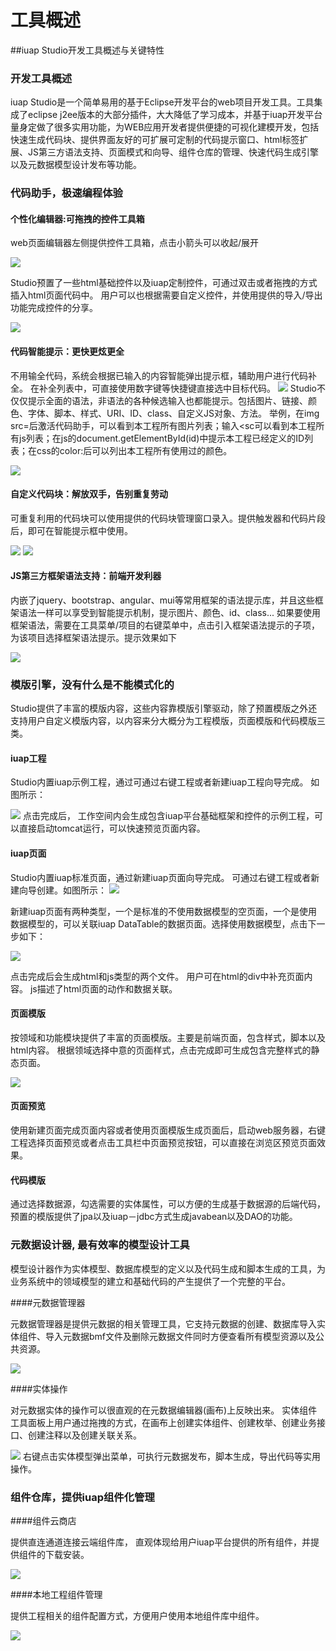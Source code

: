 # 工具概述

##iuap Studio开发工具概述与关键特性

### 开发工具概述

iuap Studio是一个简单易用的基于Eclipse开发平台的web项目开发工具。工具集成了eclipse j2ee版本的大部分插件，大大降低了学习成本，并基于iuap开发平台量身定做了很多实用功能，为WEB应用开发者提供便捷的可视化建模开发，包括快速生成代码块、提供界面友好的可扩展可定制的代码提示窗口、html标签扩展、JS第三方语法支持、页面模式和向导、组件仓库的管理、快速代码生成引擎以及元数据模型设计发布等功能。

### 代码助手，极速编程体验

#### 个性化编辑器:可拖拽的控件工具箱
web页面编辑器左侧提供控件工具箱，点击小箭头可以收起/展开

![](./image/Studio_1.png)

Studio预置了一些html基础控件以及iuap定制控件，可通过双击或者拖拽的方式插入html页面代码中。 
用户可以也根据需要自定义控件，并使用提供的导入/导出功能完成控件的分享。

![](./image/Studio_2.png)

#### 代码智能提示：更快更炫更全

不用输全代码，系统会根据已输入的内容智能弹出提示框，辅助用户进行代码补全。 在补全列表中，可直接使用数字键等快捷键直接选中目标代码。
![](./image/Studio_3.png)
Studio不仅仅提示全面的语法，非语法的各种候选输入也都能提示。包括图片、链接、颜色、字体、脚本、样式、URI、ID、class、自定义JS对象、方法。
举例，在img src=后激活代码助手，可以看到本工程所有图片列表；输入<sc可以看到本工程所有js列表；在js的document.getElementById(id)中提示本工程已经定义的ID列表；在css的color:后可以列出本工程所有使用过的颜色。

![](./image/Studio_4.png)

#### 自定义代码块：解放双手，告别重复劳动

可重复利用的代码块可以使用提供的代码块管理窗口录入。提供触发器和代码片段后，即可在智能提示框中使用。

![](./image/Studio_5.png)
![](./image/Studio_6.png)

#### JS第三方框架语法支持：前端开发利器

内嵌了jquery、bootstrap、angular、mui等常用框架的语法提示库，并且这些框架语法一样可以享受到智能提示机制，提示图片、颜色、id、class...
如果要使用框架语法，需要在工具菜单/项目的右键菜单中，点击引入框架语法提示的子项，为该项目选择框架语法提示。提示效果如下

![](./image/Studio_7.png)

### 模版引擎，没有什么是不能模式化的

Studio提供了丰富的模版内容，这些内容靠模版引擎驱动，除了预置模版之外还支持用户自定义模版内容，以内容来分大概分为工程模版，页面模版和代码模版三类。

#### iuap工程

Studio内置iuap示例工程，通过可通过右键工程或者新建iuap工程向导完成。 如图所示：

![](./image/Studio_8.png)
点击完成后， 工作空间内会生成包含iuap平台基础框架和控件的示例工程，可以直接启动tomcat运行，可以快速预览页面内容。

#### iuap页面

Studio内置iuap标准页面，通过新建iuap页面向导完成。 可通过右键工程或者新建向导创建。如图所示：
![](./image/Studio_9.png)

新建iuap页面有两种类型，一个是标准的不使用数据模型的空页面，一个是使用数据模型的，可以关联iuap DataTable的数据页面。选择使用数据模型，点击下一步如下：

![](./image/Studio_10.png)

点击完成后会生成html和js类型的两个文件。 用户可在html的div中补充页面内容。 js描述了html页面的动作和数据关联。

#### 页面模版

按领域和功能模块提供了丰富的页面模版。主要是前端页面，包含样式，脚本以及html内容。
根据领域选择中意的页面样式，点击完成即可生成包含完整样式的静态页面。 

![](./image/Studio_11.png)

#### 页面预览

使用新建页面完成页面内容或者使用页面模版生成页面后，启动web服务器，右键工程选择页面预览或者点击工具栏中页面预览按钮，可以直接在浏览区预览页面效果。

#### 代码模版

通过选择数据源，勾选需要的实体属性，可以方便的生成基于数据源的后端代码， 预置的模版提供了jpa以及iuap－jdbc方式生成javabean以及DAO的功能。

### 元数据设计器, 最有效率的模型设计工具

模型设计器作为实体模型、数据库模型的定义以及代码生成和脚本生成的工具，为业务系统中的领域模型的建立和基础代码的产生提供了一个完整的平台。

####元数据管理器

元数据管理器是提供元数据的相关管理工具，它支持元数据的创建、数据库导入实体组件、导入元数据bmf文件及删除元数据文件同时方便查看所有模型资源以及公共资源。

![](./image/Studio_12.png)

####实体操作

对元数据实体的操作可以很直观的在元数据编辑器(画布)上反映出来。 实体组件工具面板上用户通过拖拽的方式，在画布上创建实体组件、创建枚举、创建业务接口、创建注释以及创建关联关系。

![](./image/Studio_13.png)
右键点击实体模型弹出菜单，可执行元数据发布，脚本生成，导出代码等实用操作。

### 组件仓库，提供iuap组件化管理

####组件云商店

提供直连通道连接云端组件库， 直观体现给用户iuap平台提供的所有组件，并提供组件的下载安装。

![](./image/Studio_14.png)

####本地工程组件管理

提供工程相关的组件配置方式，方便用户使用本地组件库中组件。 

![](./image/Studio_15.png)
